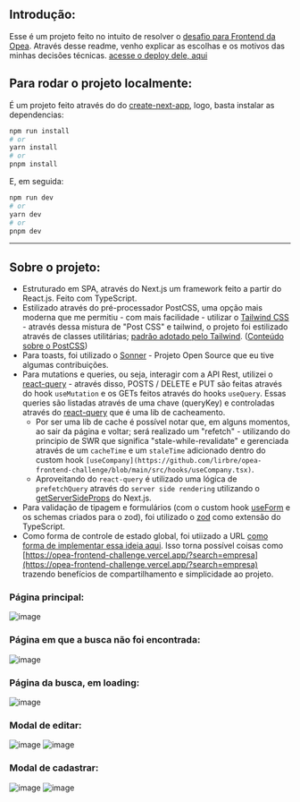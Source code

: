 ## Introdução:

Esse é um projeto feito no intuito de resolver o [desafio para Frontend da Opea](https://opea.notion.site/Avalia-o-Front-end-d82f51f5ab18422ca28ed8abf85f5b55). Através desse readme, venho explicar as escolhas e os motivos das minhas decisões técnicas. [acesse o deploy dele, aqui](https://opea-frontend-challenge.vercel.app/)

## Para rodar o projeto localmente:
É um projeto feito através do do [create-next-app](https://nextjs.org/docs/pages/api-reference/create-next-app), logo, basta instalar as dependencias:

```bash
npm run install
# or
yarn install
# or
pnpm install
```

E, em seguida:

```bash
npm run dev
# or
yarn dev
# or
pnpm dev
```

---

## Sobre o projeto:

- Estruturado em SPA, através do Next.js um framework feito a partir do React.js. Feito com TypeScript.
- Estilizado através do pré-processador PostCSS, uma opção mais moderna que me permitiu - com mais facilidade - utilizar o [Tailwind CSS](https://tailwindcss.com/docs/installation) - através dessa mistura de "Post CSS" e tailwind, o projeto foi estilizado através de classes utilitárias; [padrão adotado pelo Tailwind](https://tailwindcss.com/docs/utility-first). ([Conteúdo sobre o PostCSS](https://dev.to/dawnind/what-is-postcss-why-should-we-care-45fj
))
- Para toasts, foi utilizado o [Sonner](https://sonner.emilkowal.ski/) - Projeto Open Source que eu tive algumas contribuições.
- Para mutations e queries, ou seja, interagir com a API Rest, utilizei o [react-query](https://tanstack.com/query/v3/) - através disso, POSTS / DELETE e PUT são feitas através do hook `useMutation` e os GETs feitos através do hooks `useQuery`. Essas queries são listadas através de uma chave (queryKey) e controladas através do [react-query](https://tanstack.com/query/v3/) que é uma lib de cacheamento.
  - Por ser uma lib de cache é possível notar que, em alguns momentos, ao sair da página e voltar; será realizado um "refetch" - utilizando do principio de SWR que significa "stale-while-revalidate" e gerenciada através de um `cacheTime` e um `staleTime` adicionado dentro do custom hook `[useCompany](https://github.com/lirbre/opea-frontend-challenge/blob/main/src/hooks/useCompany.tsx)`.
  - Aproveitando do `react-query` é utilizado uma lógica de `prefetchQuery` através do `server side rendering` utilizando o [getServerSideProps](https://nextjs.org/docs/pages/api-reference/functions/get-server-side-props) do Next.js.
- Para validação de tipagem e formulários (com o custom hook [useForm](https://github.com/lirbre/opea-frontend-challenge/blob/main/src/hooks/useForm.tsx) e os schemas criados para o zod), foi utilizado o [zod](https://zod.dev/) como extensão do TypeScript. 
- Como forma de controle de estado global, foi utiizado a URL [como forma de implementar essa ideia aqui](https://betterprogramming.pub/how-and-why-you-should-store-react-ui-state-in-the-url-f2013a204cb2). Isso torna possível coisas como [https://opea-frontend-challenge.vercel.app/?search=empresa](https://opea-frontend-challenge.vercel.app/?search=empresa) trazendo benefícios de compartilhamento e simplicidade ao projeto. 

### Página principal:

![image](https://user-images.githubusercontent.com/86065449/236275936-485715ea-2357-46e6-939e-2b3f66cb176b.png)

### Página em que a busca não foi encontrada:
 
![image](https://user-images.githubusercontent.com/86065449/236277331-7bc5ae1c-a2d9-4497-8384-75b25814cb30.png)

### Página da busca, em loading:

![image](https://user-images.githubusercontent.com/86065449/236281874-e45807de-431d-4f97-b642-767ee687a456.png)

### Modal de editar:

![image](https://user-images.githubusercontent.com/86065449/236286566-f761a07c-dfdb-445f-ac32-58f666528faa.png)
![image](https://user-images.githubusercontent.com/86065449/236286385-db379bf0-3f1a-4239-ab9a-299f95026d06.png)

### Modal de cadastrar:

![image](https://user-images.githubusercontent.com/86065449/236286499-18198704-0b3f-4539-8fc8-b7e310d4ed72.png)
![image](https://user-images.githubusercontent.com/86065449/236286603-1f46624b-d0b8-4bc3-95d8-b0e8b4079a42.png)
